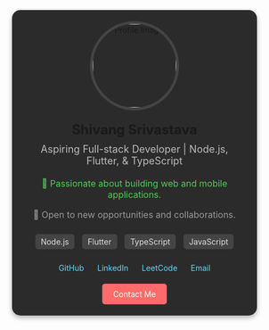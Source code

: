 <div style="background: #2b2b2b; border-radius: 15px; box-shadow: 0 4px 8px rgba(0, 0, 0, 0.3); max-width: 400px; width: 100%; text-align: center; padding: 20px; transition: transform 0.3s, box-shadow 0.3s; animation: fadeIn 1s ease-in-out;">
  <img src="https://avatars.githubusercontent.com/u/114788987?v=4" alt="Profile Image" style="width: 150px; height: 150px; border-radius: 50%; margin: 0 auto 20px; border: 5px solid #444; transition: border-color 0.3s, transform 0.3s, box-shadow 0.3s; animation: pulse 2s infinite;">
  <div style="font-size: 24px; font-weight: bold; margin-bottom: 10px; transition: color 0.3s, text-shadow 0.3s;">Shivang Srivastava</div>
  <div style="font-size: 18px; color: #bbb; margin-bottom: 20px; transition: color 0.3s, text-shadow 0.3s;">Aspiring Full-stack Developer | Node.js, Flutter, & TypeScript</div>
  <div style="font-size: 16px; color: #999; margin-bottom: 20px;">
      <p style="color: #51cc57;">🌟 Passionate about building web and mobile applications.</p>
      <p>💼 Open to new opportunities and collaborations.</p>
  </div>
  <div style="margin-bottom: 20px;">
      <span style="display: inline-block; background: #444; color: #ddd; padding: 5px 10px; border-radius: 5px; margin: 5px; transition: background 0.3s, transform 0.3s; animation: fadeIn 1s ease-in-out;">Node.js</span>
      <span style="display: inline-block; background: #444; color: #ddd; padding: 5px 10px; border-radius: 5px; margin: 5px; transition: background 0.3s, transform 0.3s; animation: fadeIn 1s ease-in-out;">Flutter</span>
      <span style="display: inline-block; background: #444; color: #ddd; padding: 5px 10px; border-radius: 5px; margin: 5px; transition: background 0.3s, transform 0.3s; animation: fadeIn 1s ease-in-out;">TypeScript</span>
      <span style="display: inline-block; background: #444; color: #ddd; padding: 5px 10px; border-radius: 5px; margin: 5px; transition: background 0.3s, transform 0.3s; animation: fadeIn 1s ease-in-out;">JavaScript</span>
  </div>
  <div style="animation: fadeIn 1s ease-in-out;">
      <a href="https://github.com/ShivangSrivastava" target="_blank" style="text-decoration: none; margin: 0 10px; color: #61dafb; transition: color 0.3s;">GitHub</a>
      <a href="https://www.linkedin.com/in/shivang-srivastava-developer/" target="_blank" style="text-decoration: none; margin: 0 10px; color: #61dafb; transition: color 0.3s;">LinkedIn</a>
      <a href="https://www.leetcode.com/shivangsrivastava" style="text-decoration: none; margin: 0 10px; color: #61dafb; transition: color 0.3s;">LeetCode</a>
      <a href="mailto:shivangsrivastava157@gmail.com" style="text-decoration: none; margin: 0 10px; color: #61dafb; transition: color 0.3s;">Email</a>
  </div>
  <a href="mailto:shivangsrivastava157@gmail.com" style="display: inline-block; margin-top: 20px; padding: 10px 20px; background: #ff6b6b; color: white; border-radius: 5px; text-decoration: none; transition: background 0.3s; animation: fadeIn 1s ease-in-out;">Contact Me</a>
</div>

